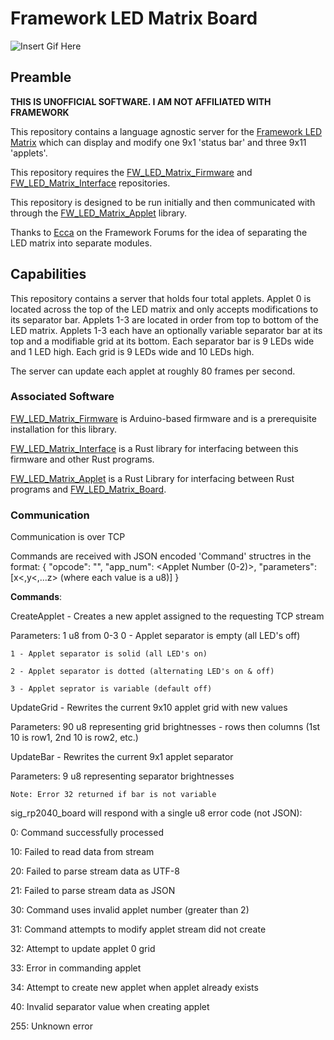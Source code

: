 # Framework LED Matrix Board
![Insert Gif Here](readme/TBD.gif)
## Preamble
**THIS IS UNOFFICIAL SOFTWARE. I AM NOT AFFILIATED WITH FRAMEWORK**

This repository contains a language agnostic server for the [Framework LED Matrix](https://frame.work/products/16-led-matrix) which can display and modify one 9x1 'status bar' and three 9x11 'applets'. 

This repository requires the [FW_LED_Matrix_Firmware](https://github.com/sigroot/FW_LED_Matrix_Firmware) and [FW_LED_Matrix_Interface](https://github.com/sigroot/FW_LED_Matrix_Interface) repositories.

This repository is designed to be run initially and then communicated with through the [FW_LED_Matrix_Applet](https://github.com/sigroot/FW_LED_Matrix_Applet) library.

Thanks to [Ecca](https://community.frame.work/t/use-cases-for-the-led-matrix-module/39171/75) on the Framework Forums for the idea of separating the LED matrix into separate modules.
## Capabilities
This repository contains a server that holds four total applets. Applet 0 is located across the top of the LED matrix and only accepts modifications to its separator bar. Applets 1-3 are located in order from top to bottom of the LED matrix. Applets 1-3 each have an optionally variable separator bar at its top and a modifiable grid at its bottom. Each separator bar is 9 LEDs wide and 1 LED high. Each grid is 9 LEDs wide and 10 LEDs high.

The server can update each applet at roughly 80 frames per second.
### Associated Software
[FW_LED_Matrix_Firmware](https://github.com/sigroot/FW_LED_Matrix_Firmware) is Arduino-based firmware and is a prerequisite installation for this library.

[FW_LED_Matrix_Interface](https://github.com/sigroot/FW_LED_Matrix_Interface) is a Rust library for interfacing between this firmware and other Rust programs.

[FW_LED_Matrix_Applet](https://github.com/sigroot/FW_LED_Matrix_Applet) is a Rust Library for interfacing between Rust programs and [FW_LED_Matrix_Board](https://github.com/sigroot/FW_LED_Matrix_Board).
### Communication
Communication is over TCP

Commands are received with JSON encoded 'Command' structres in the format:
{
    "opcode": "<Command Name>",
    "app_num": <Applet Number (0-2)>,
    "parameters": [x<,y<,...z> (where each value is a u8)]
}

**Commands**:

CreateApplet - Creates a new applet assigned to the requesting TCP stream

Parameters: 1 u8 from 0-3
    0 - Applet separator is empty (all LED's off)

    1 - Applet separator is solid (all LED's on)

    2 - Applet separator is dotted (alternating LED's on & off)

    3 - Applet seprator is variable (default off)

UpdateGrid - Rewrites the current 9x10 applet grid with new values

Parameters: 
    90 u8 representing grid brightnesses - rows then columns (1st 10 is row1, 2nd 10 is row2, etc.)

UpdateBar - Rewrites the current 9x1 applet separator

Parameters:
    9 u8 representing separator brightnesses

    Note: Error 32 returned if bar is not variable

sig_rp2040_board will respond with a single u8 error code (not JSON):

0:	    Command successfully processed

10:	    Failed to read data from stream

20:	    Failed to parse stream data as UTF-8

21:	    Failed to parse stream data as JSON

30:	    Command uses invalid applet number (greater than 2)

31:	    Command attempts to modify applet stream did not create

32:     Attempt to update applet 0 grid

33:	    Error in commanding applet

34:	    Attempt to create new applet when applet already exists

40:	    Invalid separator value when creating applet

255:	Unknown error
